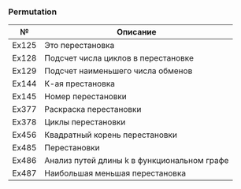 ### Permutation

| № | Описание |
|---|---|
| Ex125 | Это перестановка |
| Ex128 | Подсчет числа циклов в перестановке |
| Ex129 | Подсчет наименьшего числа обменов |
| Ex144 | К-ая престановка |
| Ex145 | Номер перестановки |
| Ex377 | Раскраска перестановки |
| Ex378 | Циклы перестановки |
| Ex456 | Квадратный корень перестановки |
| Ex485 | Перестановки |
| Ex486 | Анализ путей длины k в функциональном графе |
| Ex487 | Наибольшая меньшая перестановка |
